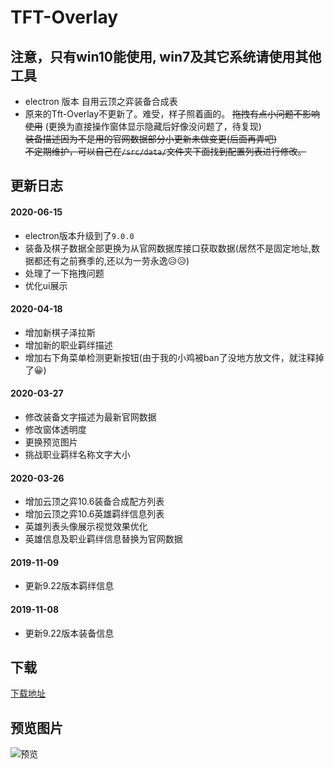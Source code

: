 # TFT-Overlay

## 注意，只有win10能使用, win7及其它系统请使用其他工具

* electron 版本 自用云顶之弈装备合成表  
* 原来的Tft-Overlay不更新了。难受，样子照着画的。 
~~拖拽有点小问题不影响使用~~ (更换为直接操作窗体显示隐藏后好像没问题了，待复现)  
~~装备描述因为不是用的官网数据部分小更新未做变更(后面再弄吧)~~  
~~不定期维护，可以自己在`/src/data/`文件夹下面找到配置列表进行修改。~~  

## 更新日志  

#### 2020-06-15  
* electron版本升级到了`9.0.0`  
* 装备及棋子数据全部更换为从官网数据库接口获取数据(居然不是固定地址,数据都还有之前赛季的,还以为一劳永逸😥😥)
*  处理了一下拖拽问题
*  优化ui展示

#### 2020-04-18  
* 增加新棋子泽拉斯  
* 增加新的职业羁绊描述 
* 增加右下角菜单检测更新按钮(由于我的小鸡被ban了没地方放文件，就注释掉了😀)  
#### 2020-03-27  
* 修改装备文字描述为最新官网数据  
* 修改窗体透明度  
* 更换预览图片
* 挑战职业羁绊名称文字大小  
#### 2020-03-26  
* 增加云顶之弈10.6装备合成配方列表  
* 增加云顶之弈10.6英雄羁绊信息列表  
* 英雄列表头像展示视觉效果优化  
* 英雄信息及职业羁绊信息替换为官网数据  
#### 2019-11-09  
* 更新9.22版本羁绊信息  
#### 2019-11-08  
* 更新9.22版本装备信息  

## 下载  
[下载地址](https://github.com/Rxdey/tft-overlay/releases)  

## 预览图片  
![预览](https://s1.ax1x.com/2020/03/27/GCfYb6.png)  
